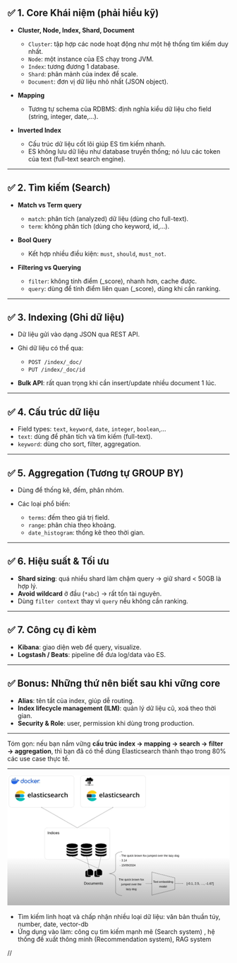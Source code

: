 ## ✅ 1. **Core Khái niệm (phải hiểu kỹ)**

- **Cluster, Node, Index, Shard, Document**

  - `Cluster`: tập hợp các node hoạt động như một hệ thống tìm kiếm duy nhất.
  - `Node`: một instance của ES chạy trong JVM.
  - `Index`: tương đương 1 database.
  - `Shard`: phân mảnh của index để scale.
  - `Document`: đơn vị dữ liệu nhỏ nhất (JSON object).

- **Mapping**

  - Tương tự schema của RDBMS: định nghĩa kiểu dữ liệu cho field (string, integer, date,...).

- **Inverted Index**

  - Cấu trúc dữ liệu cốt lõi giúp ES tìm kiếm nhanh.
  - ES không lưu dữ liệu như database truyền thống; nó lưu các token của text (full-text search engine).

---

## ✅ 2. **Tìm kiếm (Search)**

- **Match vs Term query**

  - `match`: phân tích (analyzed) dữ liệu (dùng cho full-text).
  - `term`: không phân tích (dùng cho keyword, id,...).

- **Bool Query**

  - Kết hợp nhiều điều kiện: `must`, `should`, `must_not`.

- **Filtering vs Querying**

  - `filter`: không tính điểm (\_score), nhanh hơn, cache được.
  - `query`: dùng để tính điểm liên quan (\_score), dùng khi cần ranking.

---

## ✅ 3. **Indexing (Ghi dữ liệu)**

- Dữ liệu gửi vào dạng JSON qua REST API.

- Ghi dữ liệu có thể qua:

  - `POST /index/_doc/`
  - `PUT /index/_doc/id`

- **Bulk API**: rất quan trọng khi cần insert/update nhiều document 1 lúc.

---

## ✅ 4. **Cấu trúc dữ liệu**

- Field types: `text`, `keyword`, `date`, `integer`, `boolean`,...
- `text`: dùng để phân tích và tìm kiếm (full-text).
- `keyword`: dùng cho sort, filter, aggregation.

---

## ✅ 5. **Aggregation (Tương tự GROUP BY)**

- Dùng để thống kê, đếm, phân nhóm.
- Các loại phổ biến:

  - `terms`: đếm theo giá trị field.
  - `range`: phân chia theo khoảng.
  - `date_histogram`: thống kê theo thời gian.

---

## ✅ 6. **Hiệu suất & Tối ưu**

- **Shard sizing**: quá nhiều shard làm chậm query → giữ shard < 50GB là hợp lý.
- **Avoid wildcard** ở đầu (`*abc`) → rất tốn tài nguyên.
- Dùng `filter context` thay vì `query` nếu không cần ranking.

---

## ✅ 7. **Công cụ đi kèm**

- **Kibana**: giao diện web để query, visualize.
- **Logstash / Beats**: pipeline để đưa log/data vào ES.

---

## ✅ Bonus: Những thứ nên biết sau khi vững core

- **Alias**: tên tắt của index, giúp dễ routing.
- **Index lifecycle management (ILM)**: quản lý dữ liệu cũ, xoá theo thời gian.
- **Security & Role**: user, permission khi dùng trong production.

---

Tóm gọn: nếu bạn nắm vững **cấu trúc index → mapping → search → filter → aggregation**, thì bạn đã có thể dùng Elasticsearch thành thạo trong 80% các use case thực tế.

---

![Images Demo](./img/base/1.webp)

- Tìm kiếm linh hoạt và chấp nhận nhiều loại dữ liệu: văn bản thuần túy, number, date, vector-db
- Ứng dụng vào làm: công cụ tìm kiếm mạnh mẽ (Search system) , hệ thống đề xuất thông minh (Recommendation system), RAG system

//
